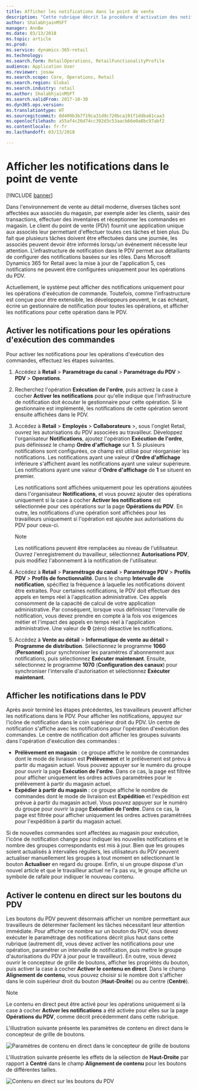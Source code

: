 ```yaml
---
title: Afficher les notifications dans le point de vente
description: "Cette rubrique décrit la procédure d'activation des notifications de commande dans le point de vente et l'infrastructure de notifications. Le cas échéant, les développeurs pourront étendre ces notifications aux opérations en plus des opérations d'exécution de commande."
author: ShalabhjainMSFT
manager: AnnBe
ms.date: 03/13/2018
ms.topic: article
ms.prod: 
ms.service: dynamics-365-retail
ms.technology: 
ms.search.form: RetailOperations, RetailFunctionalityProfile
audience: Application User
ms.reviewer: josaw
ms.search.scope: Core, Operations, Retail
ms.search.region: Global
ms.search.industry: retail
ms.author: ShalabhjainMSFT
ms.search.validFrom: 2017-10-30
ms.dyn365.ops.version: 
ms.translationtype: HT
ms.sourcegitcommit: 0d409b3b7f19ca31d9c720bca191f1ddba81caa3
ms.openlocfilehash: a55af4c26d74cc392d3c53aacb66e0a8bc97abf2
ms.contentlocale: fr-fr
ms.lasthandoff: 03/13/2018

---
```


# <a name="show-order-notifications-in-the-point-of-sale"></a>Afficher les notifications dans le point de vente

[!INCLUDE [banner](includes/banner.md)]

Dans l'environnement de vente au détail moderne, diverses tâches sont affectées aux associés du magasin, par exemple aider les clients, saisir des transactions, effectuer des inventaires et réceptionner les commandes en magasin. Le client du point de vente (PDV) fournit une application unique aux associés leur permettant d'effectuer toutes ces tâches et bien plus. Du fait que plusieurs tâches doivent être effectuées dans une journée, les associés peuvent devoir être informés lorsqu'un événement nécessite leur attention. L'infrastructure de notification dans le PDV permet aux détaillants de configurer des notifications basées sur les rôles. Dans Microsoft Dynamics 365 for Retail avec la mise à jour de l'application 5, ces notifications ne peuvent être configurées uniquement pour les opérations du PDV.

Actuellement, le système peut afficher des notifications uniquement pour les opérations d'exécution de commande. Toutefois, comme l'infrastructure est conçue pour être extensible, les développeurs peuvent, le cas échéant, écrire un gestionnaire de notification pour toutes les opérations, et afficher les notifications pour cette opération dans le PDV.

## <a name="enable-notifications-for-order-fulfillment-operations"></a>Activer les notifications pour les opérations d'exécution des commandes

Pour activer les notifications pour les opérations d'exécution des commandes, effectuez les étapes suivantes.

1. Accédez à **Retail** &gt; **Paramétrage du canal** &gt; **Paramétrage du PDV** &gt; **PDV** &gt; **Operations**.
2. Recherchez l'opération **Exécution de l'ordre**, puis activez la case à cocher **Activer les notifications** pour qu'elle indique que l'infrastructure de notification doit écouter le gestionnaire pour cette opération. Si le gestionnaire est implémenté, les notifications de cette opération seront ensuite affichées dans le PDV.
3. Accédez à **Retail** &gt; **Employés** &gt; **Collaborateurs** &gt;, sous l'onglet Retail, ouvrez les autorisations du PDV associées au travailleur. Développez l'organisateur **Notifications**, ajoutez l'opération **Exécution de l'ordre**, puis définissez le champ **Ordre d'affichage** sur **1**. Si plusieurs notifications sont configurées, ce champ est utilisé pour réorganiser les notifications. Les notifications ayant une valeur d'**Ordre d'affichage** inférieure s'affichent avant les notifications ayant une valeur supérieure. Les notifications ayant une valeur d'**Ordre d'affichage** de **1** se situent en premier.

    Les notifications sont affichées uniquement pour les opérations ajoutées dans l'organisateur **Notifications**, et vous pouvez ajouter des opérations uniquement si la case à cocher **Activer les notifications** est sélectionnée pour ces opérations sur la page **Opérations du PDV**. En outre, les notifications d'une opération sont affichées pour les travailleurs uniquement si l'opération est ajoutée aux autorisations du PDV pour ceux-ci.

    > [!NOTE]
    > Les notifications peuvent être remplacées au niveau de l'utilisateur. Ouvrez l'enregistrement du travailleur, sélectionnez **Autorisations PDV**, puis modifiez l'abonnement à la notification de l'utilisateur.

4. Accédez à **Retail** &gt; **Paramétrage du canal** &gt; **Paramétrage PDV** &gt; **Profils PDV** &gt; **Profils de fonctionnalité**. Dans le champ **Intervalle de notification**, spécifiez la fréquence à laquelle les notifications doivent être extraites. Pour certaines notifications, le PDV doit effectuer des appels en temps réel à l'application administrative. Ces appels consomment de la capacité de calcul de votre application administrative. Par conséquent, lorsque vous définissez l'intervalle de notification, vous devez prendre en compte à la fois vos exigences métier et l'impact des appels en temps réel à l'application administrative. Une valeur de **0** (zéro) désactive les notifications.
5. Accédez à **Vente au détail** &gt; **Informatique de vente au détail** &gt; **Programme de distribution**. Sélectionnez le programme **1060** (**Personnel**) pour synchroniser les paramètres d'abonnement aux notifications, puis sélectionnez **Exécuter maintenant**. Ensuite, sélectionnez le programme **1070** (**Configuration des canaux**) pour synchroniser l'intervalle d'autorisation et sélectionnez **Exécuter maintenant**.

## <a name="view-notifications-in-the-pos"></a>Afficher les notifications dans le PDV

Après avoir terminé les étapes précédentes, les travailleurs peuvent afficher les notifications dans le PDV. Pour afficher les notifications, appuyez sur l'icône de notification dans le coin supérieur droit du PDV. Un centre de notification s'affiche avec les notifications pour l'opération d'exécution des commandes. Le centre de notification doit afficher les groupes suivants dans l'opération d'exécution des commandes :

- **Prélèvement en magasin** : ce groupe affiche le nombre de commandes dont le mode de livraison est **Prélèvement** et le prélèvement est prévu à partir du magasin actuel. Vous pouvez appuyer sur le numéro du groupe pour ouvrir la page **Exécution de l'ordre**. Dans ce cas, la page est filtrée pour afficher uniquement les ordres actives paramétrées pour le prélèvement à partir du magasin actuel.
- **Expédier à partir du magasin** : ce groupe affiche le nombre de commandes dont le mode de livraison est **Expédition** et l'expédition est prévue à partir du magasin actuel. Vous pouvez appuyer sur le numéro du groupe pour ouvrir la page **Exécution de l'ordre**. Dans ce cas, la page est filtrée pour afficher uniquement les ordres actives paramétrées pour l'expédition à partir du magasin actuel.

Si de nouvelles commandes sont affectées au magasin pour exécution, l'icône de notification change pour indiquer les nouvelles notifications et le nombre des groupes correspondants est mis à jour. Bien que les groupes soient actualisés à intervalles réguliers, les utilisateurs du PDV peuvent actualiser manuellement les groupes à tout moment en sélectionnant le bouton **Actualiser** en regard du groupe. Enfin, si un groupe dispose d'un nouvel article et que le travailleur actuel ne l'a pas vu, le groupe affiche un symbole de rafale pour indiquer le nouveau contenu.

## <a name="enable-live-content-on-pos-buttons"></a>Activer le contenu en direct sur les boutons du PDV

Les boutons du PDV peuvent désormais afficher un nombre permettant aux travailleurs de déterminer facilement les tâches nécessitant leur attention immédiate. Pour afficher ce nombre sur un bouton du PDV, vous devez exécuter le paramétrage des notifications décrit plus haut dans cette rubrique (autrement dit, vous devez activer les notifications pour une opération, paramétrer un intervalle de notification, puis mettre le groupe d'autorisations du PDV à jour pour le travailleur). En outre, vous devez ouvrir le concepteur de grille de boutons, afficher les propriétés du bouton, puis activer la case à cocher **Activer le contenu en direct**. Dans le champ **Alignement de contenu**, vous pouvez choisir si le nombre doit s'afficher dans le coin supérieur droit du bouton (**Haut-Droite**) ou au centre (**Centré**).

> [!NOTE]
> Le contenu en direct peut être activé pour les opérations uniquement si la case à cocher **Activer les notifications** a été activée pour elles sur la page **Opérations du PDV**, comme décrit précédemment dans cette rubrique.

L'illustration suivante présente les paramètres de contenu en direct dans le concepteur de grille de boutons.

![Paramètres de contenu en direct dans le concepteur de grille de boutons](./media/ButtonGridDesigner.png "Paramètres de contenu en direct dans le concepteur de grille de boutons")

L'illustration suivante présente les effets de la sélection de **Haut-Droite** par rapport à **Centré** dans le champ **Alignement de contenu** pour les boutons de différentes tailles.

![Contenu en direct sur les boutons du PDV](./media/ButtonsWithLiveContent.png "Contenu en direct sur les boutons du PDV")

